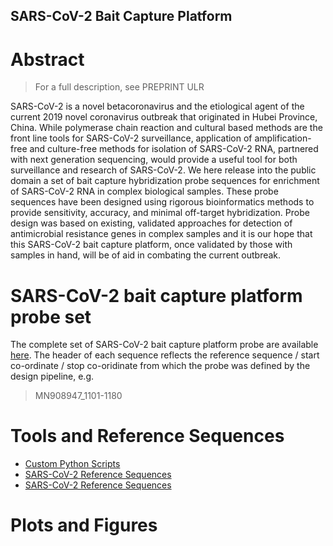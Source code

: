 ## SARS-CoV-2 Bait Capture Platform

# Abstract

> For a full description, see PREPRINT ULR

SARS-CoV-2 is a novel betacoronavirus and the etiological agent of the current 2019 novel coronavirus outbreak that originated in Hubei Province, China. While polymerase chain reaction and cultural based methods are the front line tools for SARS-CoV-2 surveillance, application of amplification-free and culture-free methods for isolation of SARS-CoV-2 RNA, partnered with next generation sequencing, would provide a useful tool for both surveillance and research of SARS-CoV-2. We here release into the public domain a set of bait capture hybridization probe sequences for enrichment of SARS-CoV-2 RNA in complex biological samples. These probe sequences have been designed using rigorous bioinformatics methods to provide sensitivity, accuracy, and minimal off-target hybridization. Probe design was based on existing, validated approaches for detection of antimicrobial resistance genes in complex samples and it is our hope that this SARS-CoV-2 bait capture platform, once validated by those with samples in hand, will be of aid in combating the current outbreak.

# SARS-CoV-2 bait capture platform probe set

The complete set of SARS-CoV-2 bait capture platform probe are available [here](./fasta-files/proposed_probe_set). The header of each sequence reflects the reference sequence / start co-ordinate / stop co-oridinate from which the probe was defined by the design pipeline, e.g.

>MN908947_1101-1180

# Tools and Reference Sequences

* [Custom Python Scripts](./custom-scripts)
* [SARS-CoV-2 Reference Sequences](./fasta-files/references)
* [SARS-CoV-2 Reference Sequences](./fasta-files/references)

# Plots and Figures


